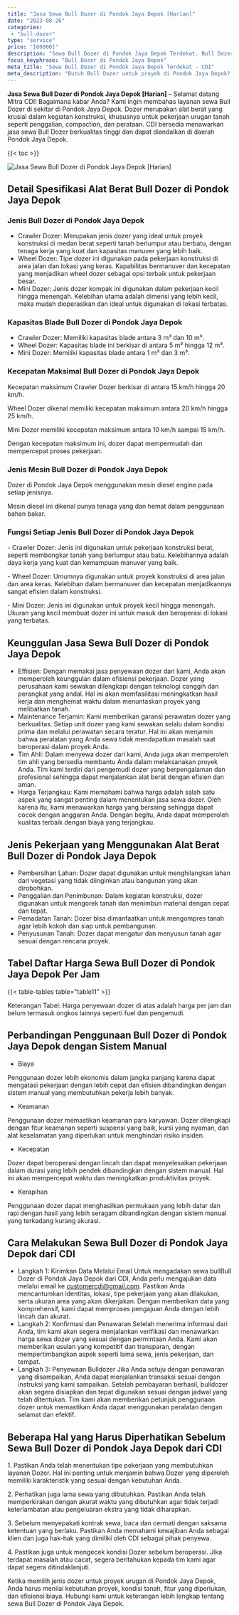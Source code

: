 ```yaml
---
title: "Jasa Sewa Bull Dozer di Pondok Jaya Depok [Harian]"
date: "2023-08-26"
categories:
 - "bull-dozer"
type: "service"
price: "[60000]"
description: "Sewa Bull Dozer di Pondok Jaya Depok Terdekat. Bull Dozer profesional untuk kebutuhan proyek konstruksi dengan performa maksimal. Hubungi kami untuk informasi lebih detail."
focus_keyphrase: "Bull Dozer di Pondok Jaya Depok"
meta_title: "Sewa Bull Dozer di Pondok Jaya Depok Terdekat - CDI"
meta_description: "Butuh Bull Dozer untuk proyek di Pondok Jaya Depok? Kami adalah solusi tepat dengan harga kompetitif. Dapatkan penawaran sekarang."
---
```


**Jasa Sewa Bull Dozer di Pondok Jaya Depok [Harian]** – Selamat datang Mitra CDI! Bagaimana kabar Anda? Kami ingin membahas layanan sewa Bull Dozer di sekitar di Pondok Jaya Depok. Dozer merupakan alat berat yang krusial dalam kegiatan konstruksi, khususnya untuk pekerjaan urugan tanah seperti penggalian, compaction, dan perataan. CDI bersedia menawarkan jasa sewa Bull Dozer berkualitas tinggi dan dapat diandalkan di daerah Pondok Jaya Depok.

{{< toc >}}

![Jasa Sewa Bull Dozer di Pondok Jaya Depok [Harian]](/images/bull-dozer/bull-dozer-08.jpg)

## Detail Spesifikasi Alat Berat Bull Dozer di Pondok Jaya Depok

### Jenis Bull Dozer di Pondok Jaya Depok

*   Crawler Dozer: Merupakan jenis dozer yang ideal untuk proyek konstruksi di medan berat seperti tanah berlumpur atau berbatu, dengan tenaga kerja yang kuat dan kapasitas manuver yang lebih baik.
*   Wheel Dozer: Tipe dozer ini digunakan pada pekerjaan konstruksi di area jalan dan lokasi yang keras. Kapabilitas bermanuver dan kecepatan yang menjadikan wheel dozer sebagai opsi terbaik untuk pekerjaan besar.
*   Mini Dozer: Jenis dozer kompak ini digunakan dalam pekerjaan kecil hingga menengah. Kelebihan utama adalah dimensi yang lebih kecil, maka mudah dioperasikan dan ideal untuk digunakan di lokasi terbatas.

### Kapasitas Blade Bull Dozer di Pondok Jaya Depok

*   Crawler Dozer: Memiliki kapasitas blade antara 3 m³ dan 10 m³.
*   Wheel Dozer: Kapasitas blade ini berkisar di antara 5 m³ hingga 12 m³.
*   Mini Dozer: Memiliki kapasitas blade antara 1 m³ dan 3 m³.

### Kecepatan Maksimal Bull Dozer di Pondok Jaya Depok

Kecepatan maksimum Crawler Dozer berkisar di antara 15 km/h hingga 20 km/h.

Wheel Dozer dikenal memiliki kecepatan maksimum antara 20 km/h hingga 25 km/h.

Mini Dozer memiliki kecepatan maksimum antara 10 km/h sampai 15 km/h.

Dengan kecepatan maksimum ini, dozer dapat mempermudah dan mempercepat proses pekerjaan.

### Jenis Mesin Bull Dozer di Pondok Jaya Depok

Dozer di Pondok Jaya Depok menggunakan mesin diesel engine pada setiap jenisnya.

Mesin diesel ini dikenal punya tenaga yang dan hemat dalam penggunaan bahan bakar.

### Fungsi Setiap Jenis Bull Dozer di Pondok Jaya Depok

\- Crawler Dozer: Jenis ini digunakan untuk pekerjaan konstruksi berat, seperti membongkar tanah yang berlumpur atau batu. Kelebihannya adalah daya kerja yang kuat dan kemampuan manuver yang baik.

\- Wheel Dozer: Umumnya digunakan untuk proyek konstruksi di area jalan dan area keras. Kelebihan dalam bermanuver dan kecepatan menjadikannya sangat efisien dalam konstruksi.

\- Mini Dozer: Jenis ini digunakan untuk proyek kecil hingga menengah. Ukuran yang kecil membuat dozer ini untuk masuk dan beroperasi di lokasi yang terbatas.

## Keunggulan Jasa Sewa Bull Dozer di Pondok Jaya Depok

*   Effisien: Dengan memakai jasa penyewaan dozer dari kami, Anda akan memperoleh keunggulan dalam efisiensi pekerjaan. Dozer yang perusahaan kami sewakan dilengkapi dengan teknologi canggih dan perangkat yang andal. Hal ini akan memfasilitasi meningkatkan hasil kerja dan menghemat waktu dalam menuntaskan proyek yang melibatkan tanah.
*   Maintenance Terjamin: Kami memberikan garansi perawatan dozer yang berkualitas. Setiap unit dozer yang kami sewakan selalu dalam kondisi prima dan melalui perawatan secara teratur. Hal ini akan menjamin bahwa peralatan yang Anda sewa tidak mendapatkan masalah saat beroperasi dalam proyek Anda.
*   Tim Ahli: Dalam menyewa dozer dari kami, Anda juga akan memperoleh tim ahli yang bersedia membantu Anda dalam melaksanakan proyek Anda. Tim kami terdiri dari pengemudi dozer yang berpengalaman dan profesional sehingga dapat menjalankan alat berat dengan efisien dan aman.
*   Harga Terjangkau: Kami memahami bahwa harga adalah salah satu aspek yang sangat penting dalam menentukan jasa sewa dozer. Oleh karena itu, kami menawarkan harga yang bersaing sehingga dapat cocok dengan anggaran Anda. Dengan begitu, Anda dapat memperoleh kualitas terbaik dengan biaya yang terjangkau.

## Jenis Pekerjaan yang Menggunakan Alat Berat Bull Dozer di Pondok Jaya Depok

*   Pembersihan Lahan: Dozer dapat digunakan untuk menghilangkan lahan dari vegetasi yang tidak diinginkan atau bangunan yang akan dirobohkan.
*   Penggalian dan Penimbunan: Dalam kegiatan konstruksi, dozer digunakan untuk mengorek tanah dan menimbun material dengan cepat dan tepat.
*   Pemadatan Tanah: Dozer bisa dimanfaatkan untuk mengompres tanah agar lebih kokoh dan siap untuk pembangunan.
*   Penyusunan Tanah: Dozer dapat mengatur dan menyusun tanah agar sesuai dengan rencana proyek.

## Tabel Daftar Harga Sewa Bull Dozer di Pondok Jaya Depok Per Jam

{{< table-tables table="table11" >}}

Keterangan Tabel: Harga penyewaan dozer di atas adalah harga per jam dan belum termasuk ongkos lainnya seperti fuel dan pengemudi.

## Perbandingan Penggunaan Bull Dozer di Pondok Jaya Depok dengan Sistem Manual

*   Biaya

Penggunaan dozer lebih ekonomis dalam jangka panjang karena dapat mengatasi pekerjaan dengan lebih cepat dan efisien dibandingkan dengan sistem manual yang membutuhkan pekerja lebih banyak.
*   Keamanan

Penggunaan dozer memastikan keamanan para karyawan. Dozer dilengkapi dengan fitur keamanan seperti suspensi yang baik, kursi yang nyaman, dan alat keselamatan yang diperlukan untuk menghindari risiko insiden.
*   Kecepatan

Dozer dapat beroperasi dengan lincah dan dapat menyelesaikan pekerjaan dalam durasi yang lebih pendek dibandingkan dengan sistem manual. Hal ini akan mempercepat waktu dan meningkatkan produktivitas proyek.
*   Kerapihan

Penggunaan dozer dapat menghasilkan permukaan yang lebih datar dan rapi dengan hasil yang lebih seragam dibandingkan dengan sistem manual yang terkadang kurang akurasi.

## Cara Melakukan Sewa Bull Dozer di Pondok Jaya Depok dari CDI

*   Langkah 1: Kirimkan Data Melalui Email
Untuk mengadakan sewa bullBull Dozer di Pondok Jaya Depok dari CDI, Anda perlu mengajukan data melalui email ke customercdi@gmail.com. Pastikan Anda mencantumkan identitas, lokasi, tipe pekerjaan yang akan dilakukan, serta ukuran area yang akan dikerjakan. Dengan memberikan data yang komprehensif, kami dapat memproses pengajuan Anda dengan lebih lincah dan akurat.
*   Langkah 2: Konfirmasi dan Penawaran
Setelah menerima informasi dari Anda, tim kami akan segera menjalankan verifikasi dan menawarkan harga sewa dozer yang sesuai dengan permintaan Anda. Kami akan memberikan usulan yang kompetitif dan transparan, dengan mempertimbangkan aspek seperti lama sewa, jenis pekerjaan, dan tempat.
*   Langkah 3: Penyewaan Bulldozer
Jika Anda setuju dengan penawaran yang disampaikan, Anda dapat menjalankan transaksi sesuai dengan instruksi yang kami sampaikan. Setelah pembayaran berhasil, bulldozer akan segera disiapkan dan tepat digunakan sesuai dengan jadwal yang telah ditentukan. Tim kami akan memberikan petunjuk penggunaan dozer untuk memastikan Anda dapat menggunakan peralatan dengan selamat dan efektif.

## Beberapa Hal yang Harus Diperhatikan Sebelum Sewa Bull Dozer di Pondok Jaya Depok dari CDI

1\.  Pastikan Anda telah menentukan tipe pekerjaan yang membutuhkan layanan Dozer. Hal ini penting untuk menjamin bahwa Dozer yang diperoleh memiliki karakteristik yang sesuai dengan kebutuhan Anda.

2\.  Perhatikan juga lama sewa yang dibutuhkan. Pastikan Anda telah memperkirakan dengan akurat waktu yang dibutuhkan agar tidak terjadi keterlambatan atau pengeluaran ekstra yang tidak diharapkan.

3\.  Sebelum menyepakati kontrak sewa, baca dan cermati dengan saksama ketentuan yang berlaku. Pastikan Anda memahami kewajiban Anda sebagai klien dan juga hak-hak yang dimiliki oleh CDI sebagai pihak penyewa.

4\.  Pastikan juga untuk mengecek kondisi Dozer sebelum beroperasi. Jika terdapat masalah atau cacat, segera beritahukan kepada tim kami agar dapat segera ditindaklanjuti.

Ketika memilih jenis dozer untuk proyek urugan di Pondok Jaya Depok, Anda harus menilai kebutuhan proyek, kondisi tanah, fitur yang diperlukan, dan efisiensi biaya. Hubungi kami untuk keterangan lebih lengkap tentang sewa Bull Dozer di Pondok Jaya Depok.